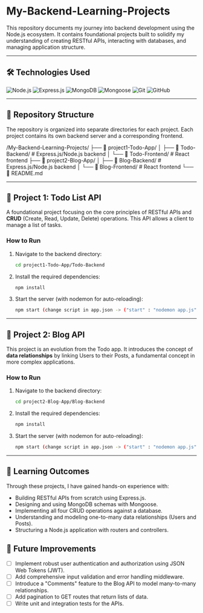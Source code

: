 # My-Backend-Learning-Projects

This repository documents my journey into backend development using the Node.js ecosystem. It contains foundational projects built to solidify my understanding of creating RESTful APIs, interacting with databases, and managing application structure.

---

## 🛠️ Technologies Used

![Node.js](https://img.shields.io/badge/Node.js-339933?style=for-the-badge&logo=nodedotjs&logoColor=white)
![Express.js](https://img.shields.io/badge/Express.js-000000?style=for-the-badge&logo=express&logoColor=white)
![MongoDB](https://img.shields.io/badge/MongoDB-47A248?style=for-the-badge&logo=mongodb&logoColor=white)
![Mongoose](https://img.shields.io/badge/Mongoose-880000?style=for-the-badge&logo=mongoose&logoColor=white)
![Git](https://img.shields.io/badge/Git-F05032?style=for-the-badge&logo=git&logoColor=white)
![GitHub](https://img.shields.io/badge/GitHub-181717?style=for-the-badge&logo=github&logoColor=white)

---

## 📂 Repository Structure

The repository is organized into separate directories for each project. Each project contains its own backend server and a corresponding frontend.

/My-Backend-Learning-Projects/
├── 📝 project1-Todo-App/
│   ├── 🔧 Todo-Backend/          # Express.js/Node.js backend
│   └── 🎨 Todo-Frontend/         # React frontend
├── 📰 project2-Blog-App/
│   ├── 🔧 Blog-Backend/          # Express.js/Node.js backend
│   └── 🎨 Blog-Frontend/         # React frontend
└── 📄 README.md

---
## 📝 Project 1: Todo List API

A foundational project focusing on the core principles of RESTful APIs and **CRUD** (Create, Read, Update, Delete) operations. This API allows a client to manage a list of tasks.

### How to Run

1.  Navigate to the backend directory:
    ```sh
    cd project1-Todo-App/Todo-Backend
    ```
2.  Install the required dependencies:
    ```sh
    npm install
    ```
3.  Start the server (with nodemon for auto-reloading):
    ```sh
    npm start (change script in app.json -> ("start" : "nodemon app.js")
    ```

---

## 📖 Project 2: Blog API

This project is an evolution from the Todo app. It introduces the concept of **data relationships** by linking Users to their Posts, a fundamental concept in more complex applications.

### How to Run

1.  Navigate to the backend directory:
    ```sh
    cd project2-Blog-App/Blog-Backend
    ```
2.  Install the required dependencies:
    ```sh
    npm install
    ```
3.  Start the server (with nodemon for auto-reloading):
    ```sh
    npm start (change script in app.json -> ("start" : "nodemon app.js")
    ```

---

## 🎯 Learning Outcomes

Through these projects, I have gained hands-on experience with:
-   Building RESTful APIs from scratch using Express.js.
-   Designing and using MongoDB schemas with Mongoose.
-   Implementing all four CRUD operations against a database.
-   Understanding and modeling one-to-many data relationships (Users and Posts).
-   Structuring a Node.js application with routers and controllers.

## 🌱 Future Improvements

-   [ ] Implement robust user authentication and authorization using JSON Web Tokens (JWT).
-   [ ] Add comprehensive input validation and error handling middleware.
-   [ ] Introduce a "Comments" feature to the Blog API to model many-to-many relationships.
-   [ ] Add pagination to GET routes that return lists of data.
-   [ ] Write unit and integration tests for the APIs.
